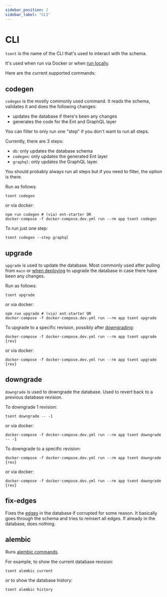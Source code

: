 ```yaml
---
sidebar_position: 2
sidebar_label: "CLI"
---
```


# CLI
`tsent` is the name of the CLI that's used to interact with the schema.

It's used when run via Docker or when [run locally](/docs/advanced-topics/running-locally).

Here are the current supported commands:

## codegen
`codegen` is the mostly commonly used command. It reads the schema, validates it and does the following changes:
* updates the database if there's been any changes
* generates the code for the Ent and GraphQL layer

You can filter to only run one "step" if you don't want to run all steps.

Currently, there are 3 steps:
* `db`: only updates the database schema
* `codegen`: only updates the generated Ent layer
* `graphql`: only updates the GraphQL layer.

You should probably always run all steps but if you need to filter, the option is there.

Run as follows:
```shell
tsent codegen
```

or via docker:
```shell
npm run codegen # (via) ent-starter OR
docker-compose -f docker-compose.dev.yml run --rm app tsent codegen
```

To run just one step:

```shell
tsent codegen --step graphql
```

## upgrade
`upgrade` is used to update the database. Most commonly used after pulling from `main` or [when deploying](/docs/advanced-topcs/deploying) to upgrade the database in case there have been any changes.

Run as follows:
```shell
tsent upgrade
```

or via docker:
```shell
npm run upgrade # (via) ent-starter OR
docker-compose -f docker-compose.dev.yml run --rm app tsent upgrade
```

To upgrade to a specific revision, possibly after [downgrading](#downgrade):

```shell
docker-compose -f docker-compose.dev.yml run --rm app tsent upgrade {rev}
```

or via docker:
```shell
docker-compose -f docker-compose.dev.yml run --rm app tsent upgrade {rev}
```

## downgrade
`downgrade` is used to downgrade the database. Used to revert back to a previous database revision. 

To downgrade 1 revision: 

```shell:
tsent downgrade -- -1
```

or via docker:
```shell
docker-compose -f docker-compose.dev.yml run --rm app tsent downgrade -- -1
```

To downgrade to a specific revision:

```shell
docker-compose -f docker-compose.dev.yml run --rm app tsent downgrade {rev}
```

or via docker:
```shell
docker-compose -f docker-compose.dev.yml run --rm app tsent downgrade {rev}
```

## fix-edges
Fixes the [edges](/docs/ent-schema/edges#assoc-edge-config-table) in the database if corrupted for some reason. It basically goes through the schema and tries to reinsert all edges. If already in the database, does nothing.

## alembic
Runs [alembic commands](https://alembic.sqlalchemy.org/en/latest/api/commands.html).

For example, to show the current database revision:

```shell
tsent alembic current
```

or to show the database history:

```shell
tsent alembic history
```